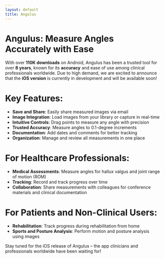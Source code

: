 ```yaml
---
layout: default
title: Angulus
---
```


# Angulus: Measure Angles Accurately with Ease

With over **110K downloads** on Android, Angulus has been a trusted tool for over **8 years**, known for its **accuracy** and ease of use among clinical professionals worldwide. Due to high demand, we are excited to announce that the **iOS version** is currently in development and will be available soon!

# Key Features:
- **Save and Share**: Easily share measured images via email
- **Image Integration**: Load images from your library or capture in real-time
- **Intuitive Controls**: Drag points to measure any angle with precision
- **Trusted Accuracy**: Measure angles to 0.1-degree increments
- **Documentation**: Add dates and comments for better tracking
- **Organization**: Manage and review all measurements in one place

# For Healthcare Professionals:
- **Medical Assessments**: Measure angles for hallux valgus and joint range of motion (ROM)
- **Tracking**: Record and track progress over time
- **Collaboration**: Share measurements with colleagues for conference materials and clinical documentation

# For Patients and Non-Clinical Users:
- **Rehabilitation**: Track progress during rehabilitation from home
- **Sports and Posture Analysis**: Perform motion and posture analysis using images

Stay tuned for the iOS release of Angulus – the app clinicians and professionals worldwide have been waiting for!

